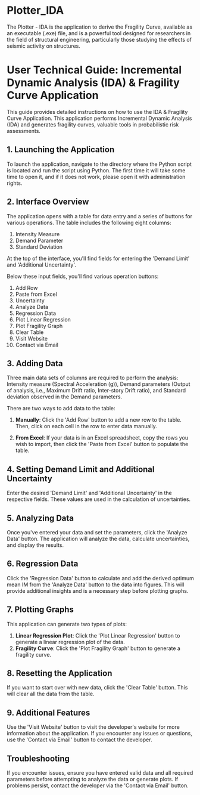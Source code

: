 # Plotter_IDA

The Plotter - IDA is the application to derive the Fragility Curve, available as an executable (.exe) file, and is a powerful tool designed for researchers in the field of structural engineering, particularly those studying the effects of seismic activity on structures.

# User Technical Guide: Incremental Dynamic Analysis (IDA) & Fragility Curve Application

This guide provides detailed instructions on how to use the IDA & Fragility Curve Application. This application performs Incremental Dynamic Analysis (IDA) and generates fragility curves, valuable tools in probabilistic risk assessments.

## 1. Launching the Application

To launch the application, navigate to the directory where the Python script is located and run the script using Python. The first time it will take some time to open it, and if it does not work, please open it with administration rights.

## 2. Interface Overview

The application opens with a table for data entry and a series of buttons for various operations. The table includes the following eight columns: 

1. Intensity Measure
2. Demand Parameter
3. Standard Deviation

At the top of the interface, you'll find fields for entering the 'Demand Limit' and 'Additional Uncertainty'. 

Below these input fields, you'll find various operation buttons:

1. Add Row
2. Paste from Excel
3. Uncertainty
4. Analyze Data
5. Regression Data
6. Plot Linear Regression
7. Plot Fragility Graph
8. Clear Table
9. Visit Website
10. Contact via Email

## 3. Adding Data

Three main data sets of columns are required to perform the analysis: Intensity measure (Spectral Acceleration (g)), Demand parameters (Output of analysis, i.e., Maximum Drift ratio, Inter-story Drift ratio), and Standard deviation observed in the Demand parameters.

There are two ways to add data to the table:

1. **Manually**: Click the 'Add Row' button to add a new row to the table. Then, click on each cell in the row to enter data manually.

2. **From Excel**: If your data is in an Excel spreadsheet, copy the rows you wish to import, then click the 'Paste from Excel' button to populate the table. 

## 4. Setting Demand Limit and Additional Uncertainty

Enter the desired 'Demand Limit' and 'Additional Uncertainty' in the respective fields. These values are used in the calculation of uncertainties.

## 5. Analyzing Data

Once you've entered your data and set the parameters, click the 'Analyze Data' button. The application will analyze the data, calculate uncertainties, and display the results.

## 6. Regression Data

Click the 'Regression Data' button to calculate and add the derived optimum mean IM from the 'Analyze Data' button to the data into figures. This will provide additional insights and is a necessary step before plotting graphs.

## 7. Plotting Graphs

This application can generate two types of plots:

1. **Linear Regression Plot**: Click the 'Plot Linear Regression' button to generate a linear regression plot of the data.
2. **Fragility Curve**: Click the 'Plot Fragility Graph' button to generate a fragility curve.

## 8. Resetting the Application

If you want to start over with new data, click the 'Clear Table' button. This will clear all the data from the table.

## 9. Additional Features

Use the 'Visit Website' button to visit the developer's website for more information about the application. If you encounter any issues or questions, use the 'Contact via Email' button to contact the developer.

## Troubleshooting

If you encounter issues, ensure you have entered valid data and all required parameters before attempting to analyze the data or generate plots. If problems persist, contact the developer via the 'Contact via Email' button.
